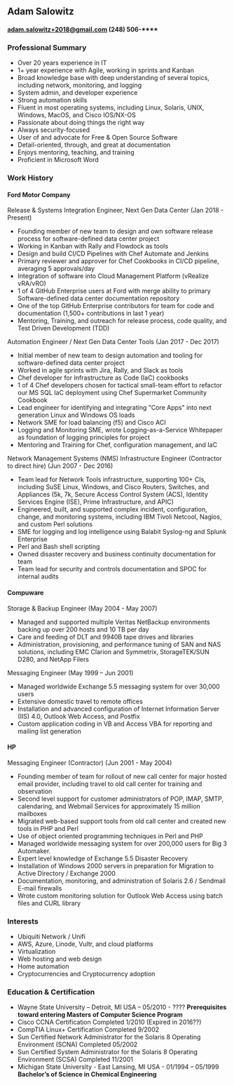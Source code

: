 ## Adam Salowitz

#### adam.salowitz+2018@gmail.com (248) 506-\*\*\*\*

### Professional Summary

- Over 20 years experience in IT
- 1+ year experience with Agile, working in sprints and Kanban
- Broad knowledge base with deep understanding of several topics, including network, monitoring, and logging
- System admin, and developer experience
- Strong automation skills
- Fluent in most operating systems, including Linux, Solaris, UNIX, Windows, MacOS, and Cisco IOS/NX-OS
- Passionate about doing things the right way
- Always security-focused
- User of and advocate for Free & Open Source Software
- Detail-oriented, through, and great at documentation
- Enjoys mentoring, teaching, and training
- Proficient in Microsoft Word

### Work History

#### Ford Motor Company

Release & Systems Integration Engineer, Next Gen Data Center (Jan 2018 - Present)
- Founding member of new team to design and own software release process for software-defined data center project
- Working in Kanban with Rally and Flowdock as tools
- Design and build CI/CD Pipelines with Chef Automate and Jenkins
- Primary reviewer and approver for Chef Cookbooks in CI/CD pipeline, averaging 5 approvals/day
- Integration of software into Cloud Management Platform (vRealize vRA/vRO)
- 1 of 4 GitHub Enterprise users at Ford with merge ability to primary Software-defined data center documentation repository
- One of the top GitHub Enterprise contributors for team for code and documentation (1,500+ contributions in last 1 year)
- Mentoring, Training, and outreach for release process, code   quality, and Test Driven Development (TDD)

Automation Engineer / Next Gen Data Center Tools (Jan 2017 - Dec 2017)
- Initial member of new team to design automation and tooling for  software-defined data center project
- Worked in agile sprints with Jira, Rally, and Slack as tools
- Chef developer for Infrastructure as Code (IaC) cookbooks
- 1 of 4 Chef developers chosen for tactical small-team effort to refactor our MS SQL IaC deployment using Chef Supermarket Community Cookbook
- Lead engineer for identifying and integrating "Core Apps" into next generation Linux and Windows OS loads
- Network SME for load balancing (f5) and Cisco ACI
- Logging and Monitoring SME, wrote Logging-as-a-Service Whitepaper as foundation of logging principles for project
- Mentoring and Training for Chef, configuration management, and IaC

Network Management Systems (NMS) Infrastructure Engineer (Contractor to direct hire) (Jun 2007 - Dec 2016)
- Team lead for Network Tools infrastructure, supporting 100+ CIs, including SuSE Linux, Windows, and Cisco Routers, Switches, and Appliances (5k, 7k, Secure Access Control System (ACS), Identity Services Engine (ISE), Prime Infrastructure, and APIC)
- Engineered, built, and supported complex incident, configuration, change, and monitoring systems, including IBM Tivoli Netcool, Nagios, and custom Perl solutions
- SME for logging and log intelligence using Balabit Syslog-ng and Splunk Enterprise
- Perl and Bash shell scripting
- Owned disaster recovery and business continuity documentation for team
- Team lead for security and controls documentation and SPOC for internal audits

#### Compuware

Storage & Backup Engineer (May 2004 - May 2007)
- Managed and supported multiple Veritas NetBackup environments backing up over 200 hosts and 10 TB per day
- Care and feeding of DLT and 9940B tape drives and libraries
- Administration, provisioning, and performance tuning of SAN and NAS solutions, including EMC Clarion and Symmetrix, StorageTEK/SUN D280, and NetApp Filers

Messaging Engineer (May 1999 – Jun 2001)
- Managed worldwide Exchange 5.5 messaging system for over 30,000 users
- Extensive domestic travel to remote offices
- Installation and advanced configuration of Internet Information Server (IIS) 4.0, Outlook Web Access, and Postfix
- Custom application coding in VB and Access VBA for reporting and mailing list generation


#### HP

Messaging Engineer (Contractor) (Jun 2001 - May 2004)
- Founding member of team for rollout of new call center for major hosted email provider, including travel to old call center for training and observation
- Second level support for customer administrators of POP, IMAP, SMTP, calendaring, and Webmail Services for approximately 15 million mailboxes
- Migrated web-based support tools from old call center and created new tools in PHP and Perl
- Use of object oriented programming techniques in Perl and PHP  
- Managed worldwide messaging system for over 200,000 users for Big 3 Automaker.
- Expert level knowledge of Exchange 5.5 Disaster Recovery
- Installation of Windows 2000 servers in preparation for Migration to Active Directory / Exchange 2000
- Documentation, monitoring, and administration of Solaris 2.6 / Sendmail E-mail firewalls
- Wrote custom monitoring solution for Outlook Web Access using batch files and CURL library

### Interests

- Ubiquiti Network / Unifi
- AWS, Azure, Linode, Vultr, and cloud platforms
- Virtualization
- Web hosting and web design
- Home automation
- Cryptocurrencies and Cryptocurrency adoption

### Education & Certification

- Wayne State University – Detroit, MI USA – 05/2010 - ???? **Prerequisites toward entering Masters of Computer Science Program**
- Cisco CCNA Certification Completed 1/2010 (Expired in 2016??)
- CompTIA Linux+ Certification Completed 9/2002
- Sun Certified Network Administrator for the Solaris 8 Operating Environment (SCNA) Completed 05/2002
- Sun Certified System Administrator for the Solaris 8 Operating Environment (SCSA) Completed 11/2001
- Michigan State University - East Lansing, MI USA - 01/1994 – 05/1999	**Bachelor’s of Science in Chemical Engineering**
